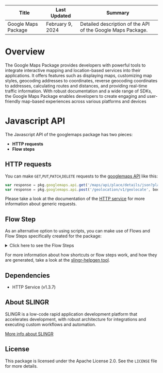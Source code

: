 <table class="table" style="margin-top: 10px">
    <thead>
    <tr>
        <th>Title</th>
        <th>Last Updated</th>
        <th>Summary</th>
    </tr>
    </thead>
    <tbody>
    <tr>
        <td>Google Maps Package</td>
        <td>February 9, 2024</td>
        <td>Detailed description of the API of the Google Maps Package.</td>
    </tr>
    </tbody>
</table>

# Overview
The Google Maps Package provides developers with powerful tools to integrate interactive mapping and location-based services into their applications. It offers features such as displaying maps, customizing map styles, geocoding addresses to coordinates, reverse geocoding coordinates to addresses, calculating routes and distances, and providing real-time traffic information. With robust documentation and a wide range of SDKs, the Google Maps Package enables developers to create engaging and user-friendly map-based experiences across various platforms and devices


# Javascript API

The Javascript API of the googlemaps package has two pieces:

- **HTTP requests**
- **Flow steps**

## HTTP requests
You can make `GET`,`PUT`,`PATCH`,`DELETE` requests to the [googlemaps API](https://developers.google.com/maps/documentation) like this:
```javascript
var response = pkg.googlemaps.api.get('/maps/api/place/details/json?place_id=<string>')
var response = pkg.googlemaps.api.post('/geolocation/v1/geolocate', body)
```

Please take a look at the documentation of the [HTTP service](https://github.com/slingr-stack/http-service)
for more information about generic requests.

## Flow Step

As an alternative option to using scripts, you can make use of Flows and Flow Steps specifically created for the package:
<details>
    <summary>Click here to see the Flow Steps</summary>

<br>

### Generic Flow Step

Generic flow step for full use of the entire package and its services.

<h3>Inputs</h3>

<table>
    <thead>
    <tr>
        <th>Label</th>
        <th>Type</th>
        <th>Required</th>
        <th>Default</th>
        <th>Visibility</th>
        <th>Description</th>
    </tr>
    </thead>
    <tbody>
    <tr>
        <td>URL (Method)</td>
        <td>choice</td>
        <td>yes</td>
        <td> - </td>
        <td>Always</td>
        <td>
            This is the http method to be used against the package. <br>
            Possible values are: <br>
            <i><strong>GET,PUT,PATCH,DELETE</strong></i>
        </td>
    </tr>
    <tr>
        <td>URL (Path)</td>
        <td>choice</td>
        <td>yes</td>
        <td> - </td>
        <td>Always</td>
        <td>
            The url to which this package will send the request. This is the exact service to which the http request will be made. <br>
            Possible values are: <br>
            <i><strong>/testPath<br>/path3<br>/path1/{testPath}<br>/path2?param2=' + httpOptions.query.param2 + '&param3=' + httpOptions.query.param3 + '<br>/path4<br></strong></i>
        </td>
    </tr>
    <tr>
        <td>Headers</td>
        <td>keyValue</td>
        <td>no</td>
        <td> - </td>
        <td>Always</td>
        <td>
            Used when you want to have a custom http header for the request.
        </td>
    </tr>
    <tr>
        <td>Query Params</td>
        <td>keyValue</td>
        <td>no</td>
        <td> - </td>
        <td>Always</td>
        <td>
            Used when you want to have a custom query params for the http call.
        </td>
    </tr>
    <tr>
        <td>Body</td>
        <td>json</td>
        <td>no</td>
        <td> - </td>
        <td>Always</td>
        <td>
            A payload of data can be sent to the server in the body of the request.
        </td>
    </tr>
    <tr>
        <td>Override Settings</td>
        <td>boolean</td>
        <td>no</td>
        <td> false </td>
        <td>Always</td>
        <td></td>
    </tr>
    <tr>
        <td>Follow Redirect</td>
        <td>boolean</td>
        <td>no</td>
        <td> false </td>
        <td> overrideSettings </td>
        <td>It Indicates that the resource has to be downloaded into a file instead of returning it in the response.</td>
    </tr>
    <tr>
        <td>Download</td>
        <td>boolean</td>
        <td>no</td>
        <td> false </td>
        <td> overrideSettings </td>
        <td>If true, the method won't return until the file has been downloaded, and it will return all the information of the file.</td>
    </tr>
    <tr>
        <td>File name</td>
        <td>text</td>
        <td>no</td>
        <td></td>
        <td> overrideSettings </td>
        <td>If provided, the file will be stored with this name. If empty, the file name will be calculated from the URL.</td>
    </tr>
    <tr>
        <td>Full response</td>
        <td> boolean </td>
        <td>no</td>
        <td> false </td>
        <td> overrideSettings </td>
        <td>Includes extended information about response</td>
    </tr>
    <tr>
        <td>Connection Timeout</td>
        <td> number </td>
        <td>no</td>
        <td> 5000 </td>
        <td> overrideSettings </td>
        <td>Connect a timeout interval in milliseconds (0 = infinity).</td>
    </tr>
    <tr>
        <td>Read Timeout</td>
        <td> number </td>
        <td>no</td>
        <td> 60000 </td>
        <td> overrideSettings </td>
        <td>Read a timeout interval in milliseconds (0 = infinity).</td>
    </tr>
    </tbody>
</table>

<h3>Outputs</h3>

<table>
    <thead>
    <tr>
        <th>Name</th>
        <th>Type</th>
        <th>Description</th>
    </tr>
    </thead>
    <tbody>
    <tr>
        <td>response</td>
        <td>object</td>
        <td>
            Object resulting from the response to the package call.
        </td>
    </tr>
    </tbody>
</table>


</details>

For more information about how shortcuts or flow steps work, and how they are generated, take a look at the [slingr-helpgen tool](https://github.com/slingr-stack/slingr-helpgen).

## Dependencies
* HTTP Service (v1.3.7)

## About SLINGR

SLINGR is a low-code rapid application development platform that accelerates development, with robust architecture for integrations and executing custom workflows and automation.

[More info about SLINGR](https://slingr.io)

## License

This package is licensed under the Apache License 2.0. See the `LICENSE` file for more details.
